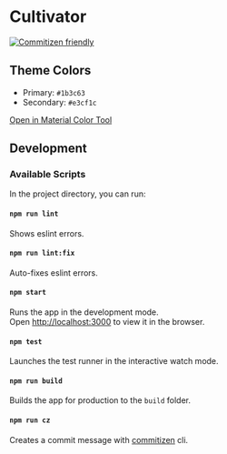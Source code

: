 # Cultivator

[![Commitizen friendly](https://img.shields.io/badge/commitizen-friendly-brightgreen.svg)](http://commitizen.github.io/cz-cli/)

## Theme Colors
- Primary: `#1b3c63`
- Secondary: `#e3cf1c`

[Open in Material Color Tool](https://material.io/resources/color/#!/?view.left=0&view.right=1&primary.color=1B3C63&secondary.color=E3CF1C)

## Development

### Available Scripts

In the project directory, you can run:

#### `npm run lint`
Shows eslint errors.

#### `npm run lint:fix`
Auto-fixes eslint errors.

#### `npm start`
Runs the app in the development mode.\
Open [http://localhost:3000](http://localhost:3000) to view it in the browser.

#### `npm test`
Launches the test runner in the interactive watch mode.

#### `npm run build`
Builds the app for production to the `build` folder.

#### `npm run cz`
Creates a commit message with [commitizen](https://github.com/commitizen/cz-cli) cli.